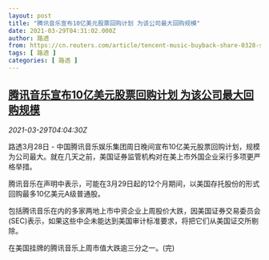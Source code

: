 ```yaml
---
layout: post
title: "腾讯音乐宣布10亿美元股票回购计划 为该公司最大回购规模"
date: 2021-03-29T04:31:02.000Z
author: 路透
from: https://cn.reuters.com/article/tencent-music-buyback-share-0328-sun-idCNKBS2BL0AZ
tags: [ 路透 ]
categories: [ 路透 ]
---
```

<!--1616992262000-->
[腾讯音乐宣布10亿美元股票回购计划 为该公司最大回购规模](https://cn.reuters.com/article/tencent-music-buyback-share-0328-sun-idCNKBS2BL0AZ)
------

<div>
<div><i>2021-03-29T04:04:30Z</i></div><p>路透3月28日 - 中国腾讯音乐娱乐集团周日晚间宣布10亿美元股票回购计划，规模为公司最大。就在几天之前，美国证券监管机构对在美上市外国企业采行多项更严格举措。</p><p>腾讯音乐在声明中表示，可能在3月29日起的12个月期间，以美国存托股份的形式回购最多10亿美元A级普通股。</p><p>包括腾讯音乐在内的多家两地上市中资企业上周股价大跌，因美国证券交易委员会(SEC)表示，如果这些中企未能达到美国审计标准要求，将把它们从美国证交所剔除。</p><p>在美国挂牌的腾讯音乐上周市值大跌逾三分之一。(完)</p>
</div>
